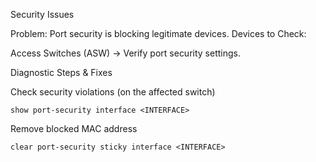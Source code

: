 
Security Issues

Problem: Port security is blocking legitimate devices.
Devices to Check:

  Access Switches (ASW) → Verify port security settings.

Diagnostic Steps & Fixes

  Check security violations (on the affected switch)

    show port-security interface <INTERFACE>

Remove blocked MAC address

    clear port-security sticky interface <INTERFACE>
